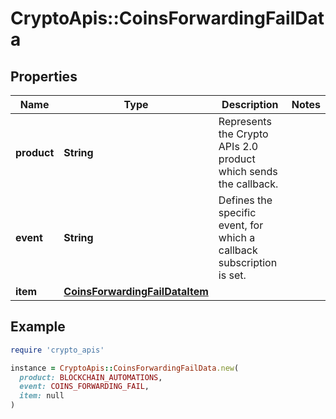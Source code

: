 # CryptoApis::CoinsForwardingFailData

## Properties

| Name | Type | Description | Notes |
| ---- | ---- | ----------- | ----- |
| **product** | **String** | Represents the Crypto APIs 2.0 product which sends the callback. |  |
| **event** | **String** | Defines the specific event, for which a callback subscription is set. |  |
| **item** | [**CoinsForwardingFailDataItem**](CoinsForwardingFailDataItem.md) |  |  |

## Example

```ruby
require 'crypto_apis'

instance = CryptoApis::CoinsForwardingFailData.new(
  product: BLOCKCHAIN_AUTOMATIONS,
  event: COINS_FORWARDING_FAIL,
  item: null
)
```

